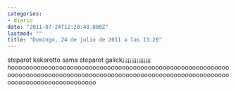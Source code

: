 ```yaml
---
categories:
- diario
date: "2011-07-24T12:20:48.000Z"
lastmod: ""
title: "Domingo, 24 de julio de 2011 a las 13:20"
---
```


steparot kakarotto sama steparot galick¡¡¡¡¡¡¡¡¡¡¡¡¡¡¡¡ hooooooooooooooooooooooooooooooooooooooooooooooooooooooooooooooooooooooooooooooooooooooooooooooooooooooooooooooooooooooooooooooooooooooooooooooo